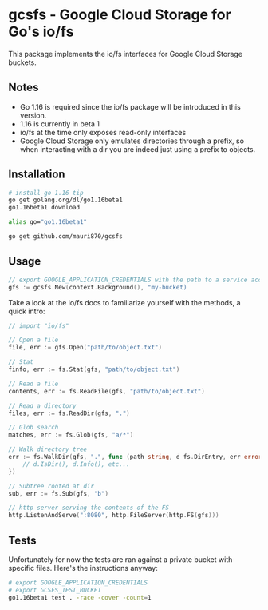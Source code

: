 # gcsfs - Google Cloud Storage for Go's io/fs

This package implements the io/fs interfaces for Google Cloud Storage buckets. 

## Notes

- Go 1.16 is required since the io/fs package will be introduced in this version.
- 1.16 is currently in beta 1
- io/fs at the time only exposes read-only interfaces
- Google Cloud Storage only emulates directories through a prefix, so when interacting with a dir you are indeed just using a prefix to objects.

## Installation

```bash
# install go 1.16 tip
go get golang.org/dl/go1.16beta1
go1.16beta1 download

alias go="go1.16beta1"

go get github.com/mauri870/gcsfs
```

## Usage

```go
// export GOOGLE_APPLICATION_CREDENTIALS with the path to a service account
gfs := gcsfs.New(context.Background(), "my-bucket)
```

Take a look at the io/fs docs to familiarize yourself with the methods, a quick intro:

```go
// import "io/fs"

// Open a file
file, err := gfs.Open("path/to/object.txt")

// Stat
finfo, err := fs.Stat(gfs, "path/to/object.txt")

// Read a file
contents, err := fs.ReadFile(gfs, "path/to/object.txt")

// Read a directory
files, err := fs.ReadDir(gfs, ".")

// Glob search
matches, err := fs.Glob(gfs, "a/*")

// Walk directory tree
err := fs.WalkDir(gfs, ".", func (path string, d fs.DirEntry, err error) error {
	// d.IsDir(), d.Info(), etc...
})

// Subtree rooted at dir
sub, err := fs.Sub(gfs, "b")

// http server serving the contents of the FS
http.ListenAndServe(":8080", http.FileServer(http.FS(gfs)))
```

## Tests

Unfortunately for now the tests are ran against a private bucket with specific files. Here's the instructions anyway:

```bash
# export GOOGLE_APPLICATION_CREDENTIALS
# export GCSFS_TEST_BUCKET
go1.16beta1 test . -race -cover -count=1
```
